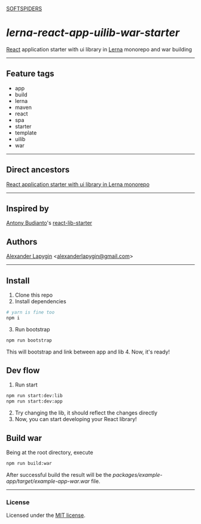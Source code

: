 [SOFTSPIDERS](https://github.com/softspiders/softspiders)

# *lerna-react-app-uilib-war-starter*

[React](https://reactjs.org/) application starter with ui library in [Lerna](https://lerna.js.org/) monorepo and war
building

---

## Feature tags

- app
- build
- lerna
- maven
- react
- spa
- starter
- template
- uilib
- war

---

## Direct ancestors

[React application starter with ui library in Lerna monorepo](https://github.com/softspiders/lerna-react-app-uilib-starter)

---

## Inspired by

[Antony Budianto](https://github.com/antonybudianto)'s [react-lib-starter](https://github.com/antonybudianto/react-lib-starter)

## Authors

[Alexander Lapygin](https://github.com/AlexanderLapygin) <<alexanderlapygin@gmail.com>>

---

## Install
1. Clone this repo
2. Install dependencies
```sh
# yarn is fine too
npm i
```
3. Run bootstrap
```sh
npm run bootstrap
```

   This will bootstrap and link between app and lib
4. Now, it's ready!

## Dev flow
1. Run start
```sh
npm run start:dev:lib
npm run start:dev:app
```
2. Try changing the lib, it should reflect the changes directly
3. Now, you can start developing your React library!

## Build war

Being at the root directory, execute

```sh
npm run build:war
```

After successful build the result will be the *packages/example-app/target/example-app-war.war* file.

---

### License

Licensed under the [MIT license](./LICENSE). 

